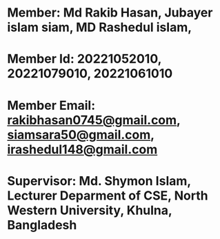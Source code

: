 # Member: Md Rakib Hasan, Jubayer islam siam, MD Rashedul islam, 
# Member Id: 20221052010, 20221079010, 20221061010
# Member Email: rakibhasan0745@gmail.com, siamsara50@gmail.com, irashedul148@gmail.com
# Supervisor: Md. Shymon Islam, Lecturer Deparment of CSE, North Western University, Khulna, Bangladesh
